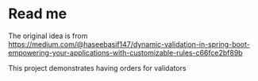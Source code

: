# Read me

The original idea is from  
https://medium.com/@haseebasif147/dynamic-validation-in-spring-boot-empowering-your-applications-with-customizable-rules-c66fce2bf89b

This project demonstrates having orders for validators